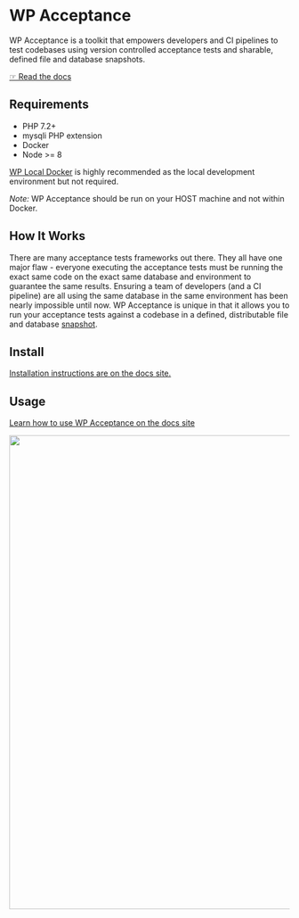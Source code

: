 # WP Acceptance

WP Acceptance is a toolkit that empowers developers and CI pipelines to test codebases using version controlled acceptance tests and sharable, defined file and database snapshots.

[☞ Read the docs](https://wpacceptance.readthedocs.io/)

## Requirements

* PHP 7.2+
* mysqli PHP extension
* Docker
* Node >= 8

[WP Local Docker](https://github.com/10up/wp-local-docker) is highly recommended as the local development environment but not required.

*Note:* WP Acceptance should be run on your HOST machine and not within Docker.

## How It Works

There are many acceptance tests frameworks out there. They all have one major flaw - everyone executing the acceptance tests must be running the exact same code on the exact same database and environment to guarantee the same results. Ensuring a team of developers (and a CI pipeline) are all using the same database in the same environment has been nearly impossible until now. WP Acceptance is unique in that it allows you to run your acceptance tests against a codebase in a defined, distributable file and database [snapshot](https://github.com/10up/wpsnapshots).

## Install

[Installation instructions are on the docs site.](https://wpacceptance.readthedocs.io/en/latest/#installation)

## Usage

[Learn how to use WP Acceptance on the docs site](https://wpacceptance.readthedocs.io/en/latest/)

<a href="http://10up.com/contact/"><img src="https://10updotcom-wpengine.s3.amazonaws.com/uploads/2016/10/10up-Github-Banner.png" width="850"></a>
